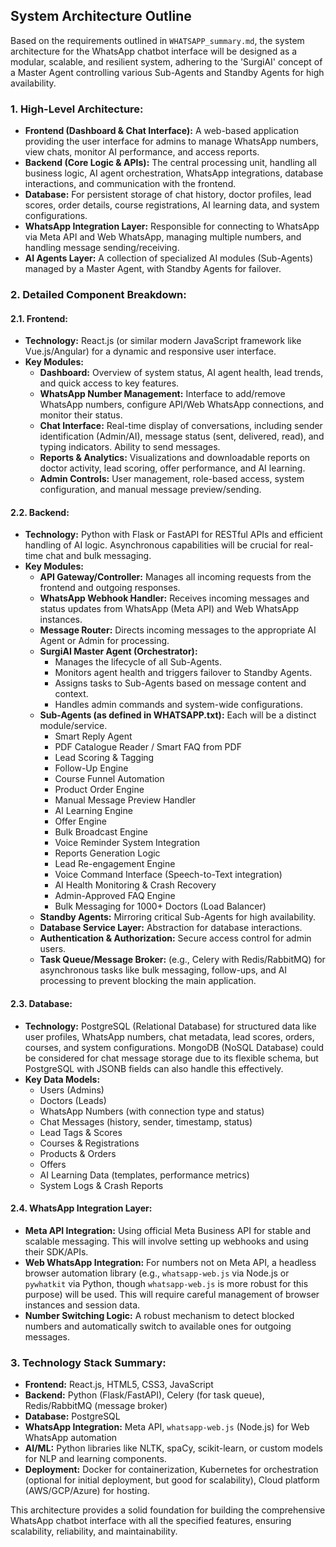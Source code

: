 
## System Architecture Outline

Based on the requirements outlined in `WHATSAPP_summary.md`, the system architecture for the WhatsApp chatbot interface will be designed as a modular, scalable, and resilient system, adhering to the 'SurgiAI' concept of a Master Agent controlling various Sub-Agents and Standby Agents for high availability.

### 1. High-Level Architecture:

*   **Frontend (Dashboard & Chat Interface):** A web-based application providing the user interface for admins to manage WhatsApp numbers, view chats, monitor AI performance, and access reports.
*   **Backend (Core Logic & APIs):** The central processing unit, handling all business logic, AI agent orchestration, WhatsApp integrations, database interactions, and communication with the frontend.
*   **Database:** For persistent storage of chat history, doctor profiles, lead scores, order details, course registrations, AI learning data, and system configurations.
*   **WhatsApp Integration Layer:** Responsible for connecting to WhatsApp via Meta API and Web WhatsApp, managing multiple numbers, and handling message sending/receiving.
*   **AI Agents Layer:** A collection of specialized AI modules (Sub-Agents) managed by a Master Agent, with Standby Agents for failover.

### 2. Detailed Component Breakdown:

#### 2.1. Frontend:
*   **Technology:** React.js (or similar modern JavaScript framework like Vue.js/Angular) for a dynamic and responsive user interface.
*   **Key Modules:**
    *   **Dashboard:** Overview of system status, AI agent health, lead trends, and quick access to key features.
    *   **WhatsApp Number Management:** Interface to add/remove WhatsApp numbers, configure API/Web WhatsApp connections, and monitor their status.
    *   **Chat Interface:** Real-time display of conversations, including sender identification (Admin/AI), message status (sent, delivered, read), and typing indicators. Ability to send messages.
    *   **Reports & Analytics:** Visualizations and downloadable reports on doctor activity, lead scoring, offer performance, and AI learning.
    *   **Admin Controls:** User management, role-based access, system configuration, and manual message preview/sending.

#### 2.2. Backend:
*   **Technology:** Python with Flask or FastAPI for RESTful APIs and efficient handling of AI logic. Asynchronous capabilities will be crucial for real-time chat and bulk messaging.
*   **Key Modules:**
    *   **API Gateway/Controller:** Manages all incoming requests from the frontend and outgoing responses.
    *   **WhatsApp Webhook Handler:** Receives incoming messages and status updates from WhatsApp (Meta API) and Web WhatsApp instances.
    *   **Message Router:** Directs incoming messages to the appropriate AI Agent or Admin for processing.
    *   **SurgiAI Master Agent (Orchestrator):**
        *   Manages the lifecycle of all Sub-Agents.
        *   Monitors agent health and triggers failover to Standby Agents.
        *   Assigns tasks to Sub-Agents based on message content and context.
        *   Handles admin commands and system-wide configurations.
    *   **Sub-Agents (as defined in WHATSAPP.txt):** Each will be a distinct module/service.
        *   Smart Reply Agent
        *   PDF Catalogue Reader / Smart FAQ from PDF
        *   Lead Scoring & Tagging
        *   Follow-Up Engine
        *   Course Funnel Automation
        *   Product Order Engine
        *   Manual Message Preview Handler
        *   AI Learning Engine
        *   Offer Engine
        *   Bulk Broadcast Engine
        *   Voice Reminder System Integration
        *   Reports Generation Logic
        *   Lead Re-engagement Engine
        *   Voice Command Interface (Speech-to-Text integration)
        *   AI Health Monitoring & Crash Recovery
        *   Admin-Approved FAQ Engine
        *   Bulk Messaging for 1000+ Doctors (Load Balancer)
    *   **Standby Agents:** Mirroring critical Sub-Agents for high availability.
    *   **Database Service Layer:** Abstraction for database interactions.
    *   **Authentication & Authorization:** Secure access control for admin users.
    *   **Task Queue/Message Broker:** (e.g., Celery with Redis/RabbitMQ) for asynchronous tasks like bulk messaging, follow-ups, and AI processing to prevent blocking the main application.

#### 2.3. Database:
*   **Technology:** PostgreSQL (Relational Database) for structured data like user profiles, WhatsApp numbers, chat metadata, lead scores, orders, courses, and system configurations. MongoDB (NoSQL Database) could be considered for chat message storage due to its flexible schema, but PostgreSQL with JSONB fields can also handle this effectively.
*   **Key Data Models:**
    *   Users (Admins)
    *   Doctors (Leads)
    *   WhatsApp Numbers (with connection type and status)
    *   Chat Messages (history, sender, timestamp, status)
    *   Lead Tags & Scores
    *   Courses & Registrations
    *   Products & Orders
    *   Offers
    *   AI Learning Data (templates, performance metrics)
    *   System Logs & Crash Reports

#### 2.4. WhatsApp Integration Layer:
*   **Meta API Integration:** Using official Meta Business API for stable and scalable messaging. This will involve setting up webhooks and using their SDK/APIs.
*   **Web WhatsApp Integration:** For numbers not on Meta API, a headless browser automation library (e.g., `whatsapp-web.js` via Node.js or `pywhatkit` via Python, though `whatsapp-web.js` is more robust for this purpose) will be used. This will require careful management of browser instances and session data.
*   **Number Switching Logic:** A robust mechanism to detect blocked numbers and automatically switch to available ones for outgoing messages.

### 3. Technology Stack Summary:
*   **Frontend:** React.js, HTML5, CSS3, JavaScript
*   **Backend:** Python (Flask/FastAPI), Celery (for task queue), Redis/RabbitMQ (message broker)
*   **Database:** PostgreSQL
*   **WhatsApp Integration:** Meta API, `whatsapp-web.js` (Node.js) for Web WhatsApp automation
*   **AI/ML:** Python libraries like NLTK, spaCy, scikit-learn, or custom models for NLP and learning components.
*   **Deployment:** Docker for containerization, Kubernetes for orchestration (optional for initial deployment, but good for scalability), Cloud platform (AWS/GCP/Azure) for hosting.

This architecture provides a solid foundation for building the comprehensive WhatsApp chatbot interface with all the specified features, ensuring scalability, reliability, and maintainability.


